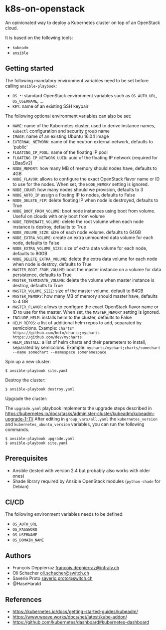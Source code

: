 k8s-on-openstack
================

An opinionated way to deploy a Kubernetes cluster on top of an OpenStack cloud.

It is based on the following tools:

  * `kubeadm`
  * `ansible`

Getting started
---------------

The following mandatory environment variables need to be set before calling `ansible-playbook`:

  * `OS_*`: standard OpenStack environment variables such as `OS_AUTH_URL`, `OS_USERNAME`, ...
  * `KEY`: name of an existing SSH keypair

The following optional environment variables can also be set:

  * `NAME`: name of the Kubernetes cluster, used to derive instance names, `kubectl` configuration and security group name
  * `IMAGE`: name of an existing Ubuntu 16.04 image
  * `EXTERNAL_NETWORK`: name of the neutron external network, defaults to 'public'
  * `FLOATING_IP_POOL`: name of the floating IP pool
  * `FLOATING_IP_NETWORK_UUID`: uuid of the floating IP network (required for LBaaSv2)
  * `NODE_MEMORY`: how many MB of memory should nodes have, defaults to 4GB
  * `NODE_FLAVOR`: allows to configure the exact OpenStack flavor name or ID to use for the nodes. When set, the `NODE_MEMORY` setting is ignored.
  * `NODE_COUNT`: how many nodes should we provision, defaults to 3
  * `NODE_AUTO_IP` assign a floating IP to nodes, defaults to False
  * `NODE_DELETE_FIP`: delete floating IP when node is destroyed, defaults to True
  * `NODE_BOOT_FROM_VOLUME`: boot node instances using boot from volume. Useful on clouds with only boot from volume
  * `NODE_TERMINATE_VOLUME`: delete the root volume when each node instance is destroy, defaults to True
  * `NODE_VOLUME_SIZE`: size of each node volume. defaults to 64GB
  * `NODE_EXTRA_VOLUME`: create an extra unmounted data volume for each node, defaults to False
  * `NODE_EXTRA_VOLUME_SIZE`: size of extra data volume for each node, defaults to 80GB
  * `NODE_DELETE_EXTRA_VOLUME`: delete the extra data volume for each node when node is destroy, defaults to True
  * `MASTER_BOOT_FROM_VOLUME`: boot the master instance on a volume for data persistence, defaults to True
  * `MASTER_TERMINATE_VOLUME`: delete the volume when master instance is destroy, defaults to True
  * `MASTER_VOLUME_SIZE`: size of the master volume. default to 64GB
  * `MASTER_MEMORY`: how many MB of memory should master have, defaults to 4 GB
  * `MASTER_FLAVOR`: allows to configure the exact OpenStack flavor name or ID to use for the master. When set, the `MASTER_MEMORY` setting is ignored.
  * `INCLUDE_HELM`: installs helm to the cluster, defaults to False
  * `HELM_REPOS`: a list of additional helm repos to add, separated by semicolons. Example: `charts* https://github.com/helm/charts;mycharts https://github.com/dev/mycharts`
  * `HELM_INSTALL`: a list of helm charts and their parameters to install, separated by semicolons. Example: `mycharts/mychart;charts/somechart --name somechart --namespace somenamespace`

Spin up a new cluster:

```console
$ ansible-playbook site.yaml
```

Destroy the cluster:

```console
$ ansible-playbook destroy.yaml
```

Upgrade the cluster:

The `upgrade.yaml` playbook implements the upgrade steps described in https://kubernetes.io/docs/tasks/administer-cluster/kubeadm/kubeadm-upgrade-1-11/
After editing in `group_vars/all.yaml` the `kubernetes_version` and `kubernetes_ubuntu_version` variables, you can run the following commands.

```console
$ ansible-playbook upgrade.yaml
$ ansible-playbook site.yaml
```

Prerequisites
-------------

  * Ansible (tested with version 2.4 but probably also works with older ones)
  * Shade library required by Ansible OpenStack modules (`python-shade` for Debian)

CI/CD
-----

The following environment variables needs to be defined:

  * `OS_AUTH_URL`
  * `OS_PASSWORD`
  * `OS_USERNAME`
  * `OS_DOMAIN_NAME`

Authors
------

  * François Deppierraz <francois.deppierraz@infraly.ch>
  * Oli Schacher <oli.schacher@switch.ch>
  * Saverio Proto <saverio.proto@switch.ch>
  * @HaseHarald

References
----------

  * https://kubernetes.io/docs/getting-started-guides/kubeadm/
  * https://www.weave.works/docs/net/latest/kube-addon/
  * https://github.com/kubernetes/dashboard#kubernetes-dashboard
